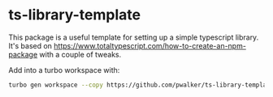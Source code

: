# ts-library-template

This package is a useful template for setting up a simple typescript library. It's based on https://www.totaltypescript.com/how-to-create-an-npm-package with a couple of tweaks.

Add into a turbo workspace with:

```sh
turbo gen workspace --copy https://github.com/pwalker/ts-library-template
```

